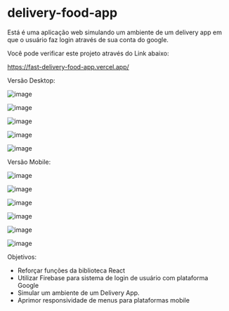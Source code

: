 # delivery-food-app

Está é uma aplicação web simulando um ambiente de um delivery app em que o usuário faz login através de sua conta do google.

Você pode verificar este projeto através do Link abaixo:

https://fast-delivery-food-app.vercel.app/

Versão Desktop:

![image](https://user-images.githubusercontent.com/108424896/195713816-f09ce526-9def-4680-862a-c43371b00264.png)

![image](https://user-images.githubusercontent.com/108424896/195713868-c6486182-518c-4cd6-a6ae-f3cf6fe0c7d9.png)

![image](https://user-images.githubusercontent.com/108424896/195713917-2cebce86-0a90-4594-8dcf-caf3981a634e.png)

![image](https://user-images.githubusercontent.com/108424896/195713988-5846dc51-6da3-45d6-9174-95440d357129.png)

![image](https://user-images.githubusercontent.com/108424896/195714376-31d83dfe-8797-4961-a876-e9794dc43777.png)


Versão Mobile:

![image](https://user-images.githubusercontent.com/108424896/195714059-71553f57-d5c2-4cb4-adef-12c7b48caf6f.png)

![image](https://user-images.githubusercontent.com/108424896/195714099-1cf11b06-fcaa-4a15-afc4-17bcab0448ce.png)

![image](https://user-images.githubusercontent.com/108424896/195714149-1e54859c-6be5-4729-a544-6b37bf3f4cd4.png)

![image](https://user-images.githubusercontent.com/108424896/195714196-c263f785-2705-46cb-bc30-d1b17b190d1d.png)

![image](https://user-images.githubusercontent.com/108424896/195714237-32b3bf8a-9e94-4150-8bd7-d3d8fc7139e6.png)

![image](https://user-images.githubusercontent.com/108424896/195714320-3ddc607b-7af0-4036-b65d-78985df45cff.png)


Objetivos: 

- Reforçar funções da biblioteca React
- Utilizar Firebase para sistema de login de usuário com plataforma Google
- Simular um ambiente de um Delivery App.
- Aprimor responsividade de menus para plataformas mobile
